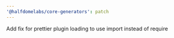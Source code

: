 ```yaml
---
'@halfdomelabs/core-generators': patch
---
```


Add fix for prettier plugin loading to use import instead of require
